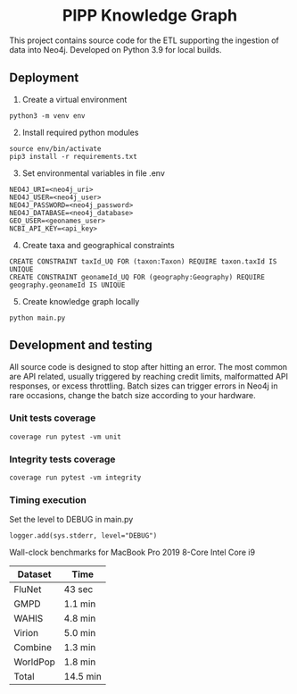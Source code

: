 <h1 align="center">
  PIPP Knowledge Graph
</h1>

This project contains source code for the ETL supporting the ingestion of data into Neo4j. Developed on Python 3.9 for local builds.

## Deployment

1. Create a virtual environment

```
python3 -m venv env
```

2. Install required python modules

```
source env/bin/activate
pip3 install -r requirements.txt
```

3. Set environmental variables in file .env

```
NEO4J_URI=<neo4j_uri>
NEO4J_USER=<neo4j_user>
NEO4J_PASSWORD=<neo4j_password>
NEO4J_DATABASE=<neo4j_database>
GEO_USER=<geonames_user>
NCBI_API_KEY=<api_key>
```

4. Create taxa and geographical constraints

```
CREATE CONSTRAINT taxId_UQ FOR (taxon:Taxon) REQUIRE taxon.taxId IS UNIQUE
CREATE CONSTRAINT geonameId_UQ FOR (geography:Geography) REQUIRE geography.geonameId IS UNIQUE
```

5. Create knowledge graph locally

```
python main.py
```

## Development and testing

All source code is designed to stop after hitting an error. The most common are API related, usually triggered by reaching credit limits, malformatted API responses, or excess throttling. Batch sizes can trigger errors in Neo4j in rare occasions, change the batch size according to your hardware.

### Unit tests coverage

```
coverage run pytest -vm unit
```

### Integrity tests coverage

```
coverage run pytest -vm integrity
```

### Timing execution

Set the level to DEBUG in main.py

```
logger.add(sys.stderr, level="DEBUG")
```

Wall-clock benchmarks for MacBook Pro 2019 8-Core Intel Core i9

| Dataset  | Time     |
| -------- | -------- |
| FluNet   | 43 sec   |
| GMPD     | 1.1 min  |
| WAHIS    | 4.8 min  |
| Virion   | 5.0 min  |
| Combine  | 1.3 min  |
| WorldPop | 1.8 min  |
| Total    | 14.5 min |
